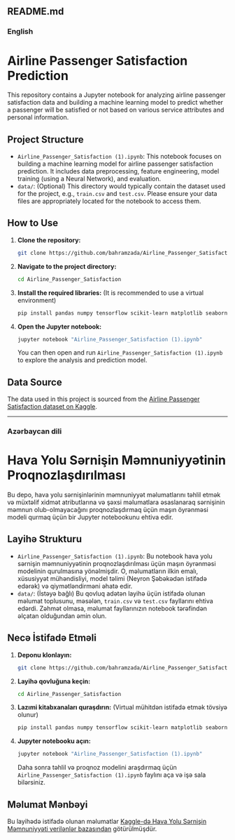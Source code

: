## README.md

### English

# Airline Passenger Satisfaction Prediction

This repository contains a Jupyter notebook for analyzing airline passenger satisfaction data and building a machine learning model to predict whether a passenger will be satisfied or not based on various service attributes and personal information.

## Project Structure

  * `Airline_Passenger_Satisfaction (1).ipynb`: This notebook focuses on building a machine learning model for airline passenger satisfaction prediction. It includes data preprocessing, feature engineering, model training (using a Neural Network), and evaluation.
  * `data/`: (Optional) This directory would typically contain the dataset used for the project, e.g., `train.csv` and `test.csv`. Please ensure your data files are appropriately located for the notebook to access them.

## How to Use

1.  **Clone the repository:**
    ```bash
    git clone https://github.com/bahramzada/Airline_Passenger_Satisfaction.git
    ```
2.  **Navigate to the project directory:**
    ```bash
    cd Airline_Passenger_Satisfaction
    ```
3.  **Install the required libraries:**
    (It is recommended to use a virtual environment)
    ```bash
    pip install pandas numpy tensorflow scikit-learn matplotlib seaborn jupyter
    ```
4.  **Open the Jupyter notebook:**
    ```bash
    jupyter notebook "Airline_Passenger_Satisfaction (1).ipynb"
    ```
    You can then open and run `Airline_Passenger_Satisfaction (1).ipynb` to explore the analysis and prediction model.

## Data Source

The data used in this project is sourced from the [Airline Passenger Satisfaction dataset on Kaggle](https://www.kaggle.com/datasets/teejmahal20/airline-passenger-satisfaction).

-----

### Azərbaycan dili

# Hava Yolu Sərnişin Məmnuniyyətinin Proqnozlaşdırılması

Bu depo, hava yolu sərnişinlərinin məmnuniyyət məlumatlarını təhlil etmək və müxtəlif xidmət atributlarına və şəxsi məlumatlara əsaslanaraq sərnişinin məmnun olub-olmayacağını proqnozlaşdırmaq üçün maşın öyrənməsi modeli qurmaq üçün bir Jupyter notebookunu ehtiva edir.

## Layihə Strukturu

  * `Airline_Passenger_Satisfaction (1).ipynb`: Bu notebook hava yolu sərnişin məmnuniyyətinin proqnozlaşdırılması üçün maşın öyrənməsi modelinin qurulmasına yönəlmişdir. O, məlumatların ilkin emalı, xüsusiyyət mühəndisliyi, model təlimi (Neyron Şəbəkədən istifadə edərək) və qiymətləndirməni əhatə edir.
  * `data/`: (İstəyə bağlı) Bu qovluq adətən layihə üçün istifadə olunan məlumat toplusunu, məsələn, `train.csv` və `test.csv` fayllarını ehtiva edərdi. Zəhmət olmasa, məlumat fayllarınızın notebook tərəfindən əlçatan olduğundan əmin olun.

## Necə İstifadə Etməli

1.  **Deponu klonlayın:**
    ```bash
    git clone https://github.com/bahramzada/Airline_Passenger_Satisfaction.git
    ```
2.  **Layihə qovluğuna keçin:**
    ```bash
    cd Airline_Passenger_Satisfaction
    ```
3.  **Lazımi kitabxanaları quraşdırın:**
    (Virtual mühitdən istifadə etmək tövsiyə olunur)
    ```bash
    pip install pandas numpy tensorflow scikit-learn matplotlib seaborn jupyter
    ```
4.  **Jupyter notebooku açın:**
    ```bash
    jupyter notebook "Airline_Passenger_Satisfaction (1).ipynb"
    ```
    Daha sonra təhlil və proqnoz modelini araşdırmaq üçün `Airline_Passenger_Satisfaction (1).ipynb` faylını aça və işə sala bilərsiniz.

## Məlumat Mənbəyi

Bu layihədə istifadə olunan məlumatlar [Kaggle-də Hava Yolu Sərnişin Məmnuniyyəti verilənlər bazasından](https://www.kaggle.com/datasets/teejmahal20/airline-passenger-satisfaction) götürülmüşdür.

